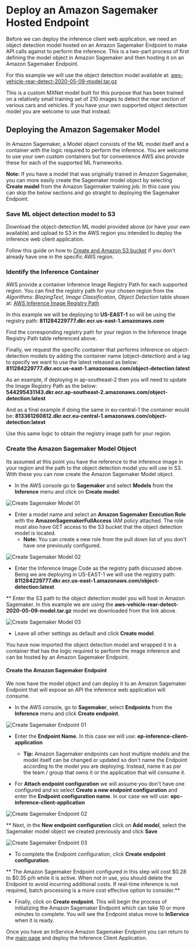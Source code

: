 # Deploy an Amazon Sagemaker Hosted Endpoint

Before we can deploy the inference client web application, we need an object detection model hosted on an Amazon Sagemaker Endpoint to make API calls against to perform the inference. This is a two-part process of first defining the model object in Amazon Sagemaker and then hosting it on an Amazon Sagemaker Endpoint.

For this example we will use the object detection model available at: [aws-vehicle-rear-detect-2020-05-09-model.tar.gz](https://static.dcolcott.com/sagemaker-vehicle-object-detect-lab/aws-vehicle-rear-detect-2020-05-09-model.tar.gz)

This is a custom MXNet model built for this purpose that has been trained on a relatively small training set of 210 images to detect the rear section of various cars and vehicles. If you have your own supported object detection model you are welcome to use that instead.

## Deploying the Amazon Sagemaker Model

In Amazon Sagemaker, a Model object consists of the ML model itself and a container with the logic required to perform the inference. You are welcome to use your own custom containers but for convenience AWS also provide these for each of the supported ML frameworks. 

**Note:** If you have a model that was originally trained in Amazon Sagemaker, you can more easily create the Sagemaker model object by selecting **Create model** from the Amazon Sagemaker training job. In this case you can skip the below sections and go straight to deploying the Sagemaker Endpoint.

### Save ML object detection model to S3  
Download the object-detection ML model provided above (or have your own available) and upload to S3 in the AWS region you intended to deploy the inference web client application.

Follow this guide on how to [Create and Amazon S3 bucket](https://docs.aws.amazon.com/AmazonS3/latest/user-guide/create-configure-bucket.html) if you don't already have one in the specific AWS region.

### Identify the Inference Container  
AWS provide a container Inference Image Registry Path for each supported region. You can find the registry path for your chosen region from the *Algorithms: BlazingText, Image Classification, Object Detection* table shown at: [AWS Inference Image Registry Path](https://docs.aws.amazon.com/sagemaker/latest/dg/sagemaker-algo-docker-registry-paths.html)

In this example we will be deploying to **US-EAST-1** so will be using the registry path: **811284229777.dkr.ecr.us-east-1.amazonaws.com**  

Find the corresponding registry path for your region in the Inference Image Registry Path table referenced above.

Finally, we request the specific container that performs inference on object-detection models by adding the container name (object-detection) and a tag to specify we want to use the latest released as below:  
**811284229777.dkr.ecr.us-east-1.amazonaws.com/object-detection:latest**  

As an example, if deploying in ap-southeast-2 then you will need to update the Image Registry Path as the below:  
**544295431143.dkr.ecr.ap-southeast-2.amazonaws.com/object-detection:latest**   

And as a final example if doing the same in eu-central-1 the container would be:
**813361260812.dkr.ecr.eu-central-1.amazonaws.com/object-detection:latest**  

Use this same logic to obtain the registry image path for your region. 

### Create the Amazon Sagemaker Model Object

Its assumed at this point you have the reference to the inference image in your region and the path to the object detection model you will use in S3. With these you can now create the Amazon Sagemaker Model object. 

* In the AWS console go to **Sagemaker** and select **Models** from the **Inference** menu and click on **Create model**:

![Create Sagemaker Model 01](pics/create-model-01.png)

* Enter a model name and select an **Amazon Sagemaker Execution Role** with the **AmazonSagemakerFullAccess** IAM policy attached. The role must also have GET access to the S3 bucket that the object detection model is located.
    * **Note:** You can create a new role from the pull down list of you don't have one previously configured.

![Create Sagemaker Model 02](pics/create-model-02.png)

* Enter the Inference Image Code as the registry path discussed above. Being we are deploying in US-EAST-1 we will use the registry path: **811284229777.dkr.ecr.us-east-1.amazonaws.com/object-detection:latest**

** Enter the S3 path to the object detection model you will host in Amazon Sagemaker. In this example we are using the **aws-vehicle-rear-detect-2020-05-09-model.tar.gz** model we downloaded from the link above. 

![Create Sagemaker Model 03](pics/create-model-03.png)

* Leave all other settings as default and click **Create model**.

You have now imported the object detection model and wrapped it in a container that has the logic required to perform the image inference and can be hosted by an Amazon Sagemaker Endpoint. 

#### Create the Amazon Sagemaker Endpoint
We now have the model object and can deploy it to an Amazon Sagemaker Endpoint that will expose an API the inference web application will consume.

* In the AWS console, go to **Sagemaker**, select **Endpoints** from the **Inference** menu and click **Create endpoint**.

![Create Sagemaker Endpoint 01](pics/create-endpoint-01.png)

* Enter the **Endpoint Name.** In this case we will use: **ep-inference-client-application**
    * **Tip:** Amazon Sagemaker endpoints can host multiple models and the model itself can be changed or updated so don't name the Endpoint according to the model you are deploying. Instead, name it as per the team / group that owns it or the application that will consume it. 

* For **Attach endpoint configuration** we will assume you don't have one configured and so select **Create a new endpoint configuration** and enter the **Endpoint configuration name**. In our case we will use:  **epc-inference-client-application**

![Create Sagemaker Endpoint 02](pics/create-endpoint-02.png)

** Next, in the **New endpoint configuration** click on **Add model**, select the Sagemaker model object we created previously and click **Save**

![Create Sagemaker Endpoint 03](pics/create-endpoint-03.png)

* To complete the Endpoint configuration, click **Create endpoint configuration**. 

** The Amazon Sagemaker Endpoint configured in this step will cost $0.28 to $0.35 p/h while it is active. When not in use, you should delete the Endpoint to avoid incurring additional costs. If real-time inference is not required, batch processing is a more cost effective option to consider.**


* Finally, click on **Create endpoint**. This will begin the process of initializing the Amazon Sagemaker Endpoint which can take 10 or more minutes to complete. You will see the Endpoint status move to **InService** when it is ready. 

Once you have an InService Amazon Sagemaker Endpoint you can return to the [main page](../README.md) and deploy the Inference Client Application.


